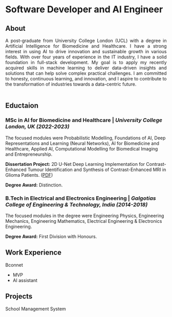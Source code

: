 # Software Developer and AI Engineer

## About
<div align="justify">
A post-graduate from University College London (UCL) with a degree in Artificial Intelligence for Biomedicine and Healthcare. I have a strong interest in using AI to drive innovation and sustainable growth in various fields. With over four years of experience in the IT industry, I have a solid foundation in full-stack development. My goal is to apply my recently acquired skills in machine learning to deliver data-driven insights and solutions that can help solve complex practical challenges. I am committed to honesty, continuous learning, and innovation, and I aspire to contribute to the transformation of industries towards a data-centric future.
</div>
<br/>

## Eductaion
### MSc in AI for Biomedicine and Healthcare | _University College London, UK (2022-2023)_

The focused modules were Probabilistic Modelling, Foundations of AI, Deep Representations and Learning (Neural Networks), AI for Biomedicine and Healthcare, Applied AI, Computational Modelling for Biomedical Imaging and Entrepreneurship.

**Dissertation Project:** 2D U-Net Deep Learning Implementation for Contrast-Enhanced Tumour Identification and Synthesis of Contrast-Enhanced MRI in Glioma Patients. (<a href="/pdfs/ThesisReport.pdf" class="image fit">PDF</a>)

**Degree Award:** Distinction.

### B.Tech in Electrical and Electronics Engineering | _Galgotias College of Engineering & Technology, India (2014-2018)_

The focused modules in the degree were Engineering Physics, Engineering Mechanics, Engineering Mathematics, Electrical Engineering & Electronics Engineering.

**Degree Award:** First Division with Honours.


## Work Experience
Bconnet
- MVP
- AI assistant

## Projects
School Management System
